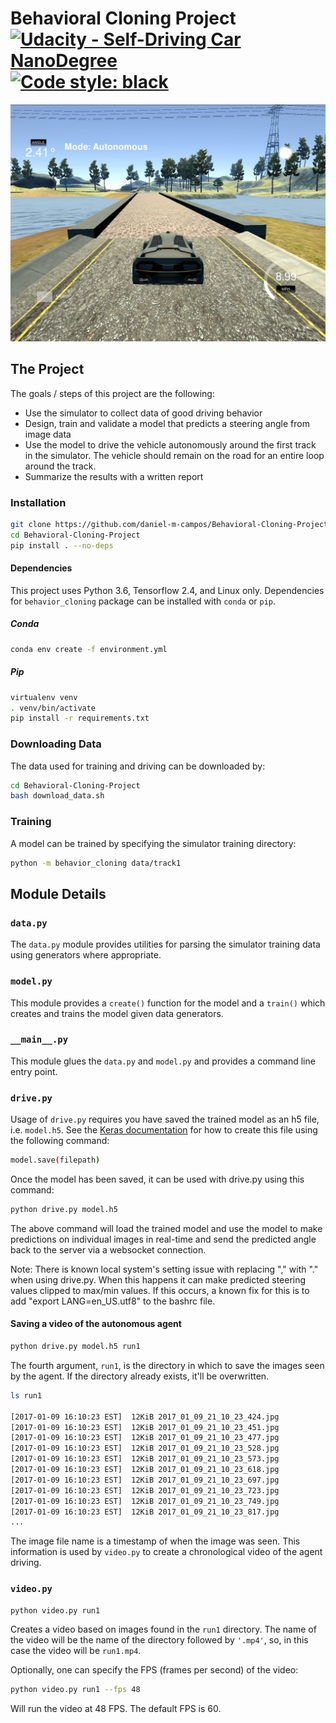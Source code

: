 # Behavioral Cloning Project [![Udacity - Self-Driving Car NanoDegree](https://s3.amazonaws.com/udacity-sdc/github/shield-carnd.svg)](http://www.udacity.com/drive) [![Code style: black](https://img.shields.io/badge/code%20style-black-000000.svg)](https://github.com/psf/black)

![](img/autonomous_driving.png)



## The Project

The goals / steps of this project are the following:

* Use the simulator to collect data of good driving behavior
* Design, train and validate a model that predicts a steering angle from image data
* Use the model to drive the vehicle autonomously around the first track in the
  simulator. The vehicle should remain on the road for an entire loop around the track.
* Summarize the results with a written report

### Installation

```bash
git clone https://github.com/daniel-m-campos/Behavioral-Cloning-Project.git
cd Behavioral-Cloning-Project
pip install . --no-deps
```

#### Dependencies

This project uses Python 3.6, Tensorflow 2.4, and Linux only. Dependencies
for `behavior_cloning`
package can be installed with `conda` or `pip`.

##### Conda

```bash
conda env create -f environment.yml
```

##### Pip

```bash
virtualenv venv
. venv/bin/activate
pip install -r requirements.txt
```

### Downloading Data

The data used for training and driving can be downloaded by:

```bash
cd Behavioral-Cloning-Project
bash download_data.sh
```

### Training

A model can be trained by specifying the simulator training directory:

```bash
python -m behavior_cloning data/track1
```

## Module Details

### `data.py`

The `data.py` module provides utilities for parsing the simulator training data using
generators where appropriate.

### `model.py`

This module provides a `create()` function for the model and a `train()` which creates
and trains the model given data generators.

### `__main__.py`

This module glues the `data.py` and `model.py` and provides a command line entry point.

### `drive.py`

Usage of `drive.py` requires you have saved the trained model as an h5 file,
i.e. `model.h5`. See
the [Keras documentation](https://keras.io/getting-started/faq/#how-can-i-save-a-keras-model)
for how to create this file using the following command:

```sh
model.save(filepath)
```

Once the model has been saved, it can be used with drive.py using this command:

```sh
python drive.py model.h5
```

The above command will load the trained model and use the model to make predictions on
individual images in real-time and send the predicted angle back to the server via a
websocket connection.

Note: There is known local system's setting issue with replacing "," with "." when using
drive.py. When this happens it can make predicted steering values clipped to max/min
values. If this occurs, a known fix for this is to add "export LANG=en_US.utf8" to the
bashrc file.

#### Saving a video of the autonomous agent

```sh
python drive.py model.h5 run1
```

The fourth argument, `run1`, is the directory in which to save the images seen by the
agent. If the directory already exists, it'll be overwritten.

```sh
ls run1

[2017-01-09 16:10:23 EST]  12KiB 2017_01_09_21_10_23_424.jpg
[2017-01-09 16:10:23 EST]  12KiB 2017_01_09_21_10_23_451.jpg
[2017-01-09 16:10:23 EST]  12KiB 2017_01_09_21_10_23_477.jpg
[2017-01-09 16:10:23 EST]  12KiB 2017_01_09_21_10_23_528.jpg
[2017-01-09 16:10:23 EST]  12KiB 2017_01_09_21_10_23_573.jpg
[2017-01-09 16:10:23 EST]  12KiB 2017_01_09_21_10_23_618.jpg
[2017-01-09 16:10:23 EST]  12KiB 2017_01_09_21_10_23_697.jpg
[2017-01-09 16:10:23 EST]  12KiB 2017_01_09_21_10_23_723.jpg
[2017-01-09 16:10:23 EST]  12KiB 2017_01_09_21_10_23_749.jpg
[2017-01-09 16:10:23 EST]  12KiB 2017_01_09_21_10_23_817.jpg
...
```

The image file name is a timestamp of when the image was seen. This information is used
by `video.py` to create a chronological video of the agent driving.

### `video.py`

```sh
python video.py run1
```

Creates a video based on images found in the `run1` directory. The name of the video
will be the name of the directory followed by `'.mp4'`, so, in this case the video will
be `run1.mp4`.

Optionally, one can specify the FPS (frames per second) of the video:

```sh
python video.py run1 --fps 48
```

Will run the video at 48 FPS. The default FPS is 60.



